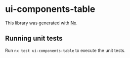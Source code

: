 # ui-components-table

This library was generated with [Nx](https://nx.dev).

## Running unit tests

Run `nx test ui-components-table` to execute the unit tests.
